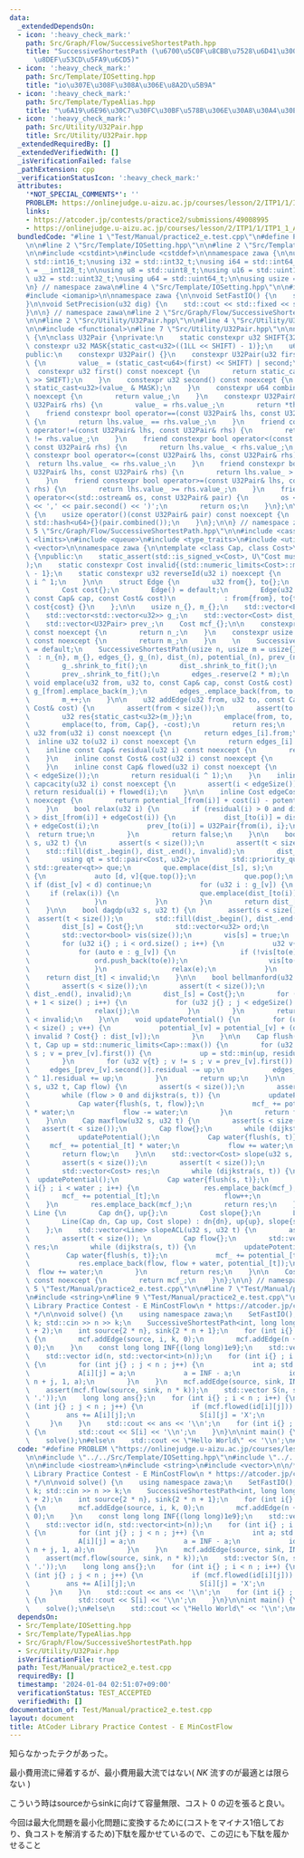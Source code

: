 ```yaml
---
data:
  _extendedDependsOn:
  - icon: ':heavy_check_mark:'
    path: Src/Graph/Flow/SuccessiveShortestPath.hpp
    title: "SuccessiveShortestPath (\u6700\u5C0F\u8CBB\u7528\u6D41\u3001\u6700\u77ED\
      \u8DEF\u53CD\u5FA9\u6CD5)"
  - icon: ':heavy_check_mark:'
    path: Src/Template/IOSetting.hpp
    title: "io\u307E\u308F\u308A\u306E\u8A2D\u5B9A"
  - icon: ':heavy_check_mark:'
    path: Src/Template/TypeAlias.hpp
    title: "\u6A19\u6E96\u30C7\u30FC\u30BF\u578B\u306E\u30A8\u30A4\u30EA\u30A2\u30B9"
  - icon: ':heavy_check_mark:'
    path: Src/Utility/U32Pair.hpp
    title: Src/Utility/U32Pair.hpp
  _extendedRequiredBy: []
  _extendedVerifiedWith: []
  _isVerificationFailed: false
  _pathExtension: cpp
  _verificationStatusIcon: ':heavy_check_mark:'
  attributes:
    '*NOT_SPECIAL_COMMENTS*': ''
    PROBLEM: https://onlinejudge.u-aizu.ac.jp/courses/lesson/2/ITP1/1/ITP1_1_A
    links:
    - https://atcoder.jp/contests/practice2/submissions/49008995
    - https://onlinejudge.u-aizu.ac.jp/courses/lesson/2/ITP1/1/ITP1_1_A
  bundledCode: "#line 1 \"Test/Manual/practice2_e.test.cpp\"\n#define PROBLEM \"https://onlinejudge.u-aizu.ac.jp/courses/lesson/2/ITP1/1/ITP1_1_A\"\
    \n\n#line 2 \"Src/Template/IOSetting.hpp\"\n\n#line 2 \"Src/Template/TypeAlias.hpp\"\
    \n\n#include <cstdint>\n#include <cstddef>\n\nnamespace zawa {\n\nusing i16 =\
    \ std::int16_t;\nusing i32 = std::int32_t;\nusing i64 = std::int64_t;\nusing i128\
    \ = __int128_t;\n\nusing u8 = std::uint8_t;\nusing u16 = std::uint16_t;\nusing\
    \ u32 = std::uint32_t;\nusing u64 = std::uint64_t;\n\nusing usize = std::size_t;\n\
    \n} // namespace zawa\n#line 4 \"Src/Template/IOSetting.hpp\"\n\n#include <iostream>\n\
    #include <iomanip>\n\nnamespace zawa {\n\nvoid SetFastIO() {\n    std::cin.tie(nullptr)->sync_with_stdio(false);\n\
    }\n\nvoid SetPrecision(u32 dig) {\n    std::cout << std::fixed << std::setprecision(dig);\n\
    }\n\n} // namespace zawa\n#line 2 \"Src/Graph/Flow/SuccessiveShortestPath.hpp\"\
    \n\n#line 2 \"Src/Utility/U32Pair.hpp\"\n\n#line 4 \"Src/Utility/U32Pair.hpp\"\
    \n\n#include <functional>\n#line 7 \"Src/Utility/U32Pair.hpp\"\n\nnamespace zawa\
    \ {\n\nclass U32Pair {\nprivate:\n    static constexpr u32 SHIFT{32};\n    static\
    \ constexpr u32 MASK{static_cast<u32>((1LL << SHIFT) - 1)};\n    u64 value_{};\n\
    public:\n    constexpr U32Pair() {}\n    constexpr U32Pair(u32 first, u32 second)\
    \ {\n        value_ = (static_cast<u64>(first) << SHIFT) | second;\n    }\n  \
    \  constexpr u32 first() const noexcept {\n        return static_cast<u32>(value_\
    \ >> SHIFT);\n    }\n    constexpr u32 second() const noexcept {\n        return\
    \ static_cast<u32>(value_ & MASK);\n    }\n    constexpr u64 combined() const\
    \ noexcept {\n        return value_;\n    }\n    constexpr U32Pair& operator=(const\
    \ U32Pair& rhs) {\n        value_ = rhs.value_;\n        return *this;\n    }\n\
    \    friend constexpr bool operator==(const U32Pair& lhs, const U32Pair& rhs)\
    \ {\n        return lhs.value_ == rhs.value_;\n    }\n    friend constexpr bool\
    \ operator!=(const U32Pair& lhs, const U32Pair& rhs) {\n        return lhs.value_\
    \ != rhs.value_;\n    }\n    friend constexpr bool operator<(const U32Pair& lhs,\
    \ const U32Pair& rhs) {\n        return lhs.value_ < rhs.value_;\n    }\n    friend\
    \ constexpr bool operator<=(const U32Pair& lhs, const U32Pair& rhs) {\n      \
    \  return lhs.value_ <= rhs.value_;\n    }\n    friend constexpr bool operator>(const\
    \ U32Pair& lhs, const U32Pair& rhs) {\n        return lhs.value_ > rhs.value_;\n\
    \    }\n    friend constexpr bool operator>=(const U32Pair& lhs, const U32Pair&\
    \ rhs) {\n        return lhs.value_ >= rhs.value_;\n    }\n    friend std::ostream&\
    \ operator<<(std::ostream& os, const U32Pair& pair) {\n        os << '(' << pair.first()\
    \ << ',' << pair.second() << ')';\n        return os;\n    }\n};\n\nstruct U32PairHash\
    \ {\n    usize operator()(const U32Pair& pair) const noexcept {\n        return\
    \ std::hash<u64>{}(pair.combined());\n    }\n};\n\n} // namespace zawa\n#line\
    \ 5 \"Src/Graph/Flow/SuccessiveShortestPath.hpp\"\n\n#include <cassert>\n#include\
    \ <limits>\n#include <queue>\n#include <type_traits>\n#include <utility>\n#include\
    \ <vector>\n\nnamespace zawa {\n\ntemplate <class Cap, class Cost>\nclass SuccessiveShortestPath\
    \ {\npublic:\n    static_assert(std::is_signed_v<Cost>, U\"Cost must be signed\"\
    );\n    static constexpr Cost invalid{(std::numeric_limits<Cost>::max() >> 1)\
    \ - 1};\n    static constexpr u32 reverseId(u32 i) noexcept {\n        return\
    \ i ^ 1;\n    }\n\n    struct Edge {\n        u32 from{}, to{};\n        Cap residual{};\n\
    \        Cost cost{};\n        Edge() = default;\n        Edge(u32 from, u32 to,\
    \ const Cap& cap, const Cost& cost)\n            : from{from}, to{to}, residual{cap},\
    \ cost{cost} {}\n    };\n\n    usize n_{}, m_{};\n    std::vector<Edge> edges_;\n\
    \    std::vector<std::vector<u32>> g_;\n    std::vector<Cost> dist_, potential_;\n\
    \    std::vector<U32Pair> prev_;\n    Cost mcf_{};\n\n    constexpr usize size()\
    \ const noexcept {\n        return n_;\n    }\n    constexpr usize edgeSize()\
    \ const noexcept {\n        return m_;\n    }\n    \n    SuccessiveShortestPath()\
    \ = default;\n    SuccessiveShortestPath(usize n, usize m = usize{}) \n      \
    \  : n_{n}, m_{}, edges_{}, g_(n), dist_(n), potential_(n), prev_(n), mcf_{} {\n\
    \        g_.shrink_to_fit();\n        dist_.shrink_to_fit();\n        potential_.shrink_to_fit();\n\
    \        prev_.shrink_to_fit();\n        edges_.reserve(2 * m);\n    }\n\n   \
    \ void emplace(u32 from, u32 to, const Cap& cap, const Cost& cost) {\n       \
    \ g_[from].emplace_back(m_);\n        edges_.emplace_back(from, to, cap, cost);\n\
    \        m_++;\n    }\n\n    u32 addEdge(u32 from, u32 to, const Cap& cap, const\
    \ Cost& cost) {\n        assert(from < size());\n        assert(to < size());\n\
    \        u32 res{static_cast<u32>(m_)};\n        emplace(from, to, cap, cost);\n\
    \        emplace(to, from, Cap{}, -cost);\n        return res;\n    }\n\n    inline\
    \ u32 from(u32 i) const noexcept {\n        return edges_[i].from;\n    }\n  \
    \  inline u32 to(u32 i) const noexcept {\n        return edges_[i].to;\n    }\n\
    \    inline const Cap& residual(u32 i) const noexcept {\n        return edges_[i].residual;\n\
    \    }\n    inline const Cost& cost(u32 i) const noexcept {\n        return edges_[i].cost;\n\
    \    }\n    inline const Cap& flowed(u32 i) const noexcept {\n        assert(i\
    \ < edgeSize());\n        return residual(i ^ 1);\n    }\n    inline const Cap&\
    \ capcacity(u32 i) const noexcept {\n        assert(i < edgeSize());\n       \
    \ return residual(i) + flowed(i);\n    }\n\n    inline Cost edgeCost(u32 i) const\
    \ noexcept {\n        return potential_[from(i)] + cost(i) - potential_[to(i)];\n\
    \    }\n    bool relax(u32 i) {\n        if (residual(i) > 0 and dist_[to(i)]\
    \ > dist_[from(i)] + edgeCost(i)) {\n            dist_[to(i)] = dist_[from(i)]\
    \ + edgeCost(i);\n            prev_[to(i)] = U32Pair{from(i), i};\n          \
    \  return true;\n        }\n        return false;\n    }\n\n    bool dijkstra(u32\
    \ s, u32 t) {\n        assert(s < size());\n        assert(t < size());\n    \
    \    std::fill(dist_.begin(), dist_.end(), invalid);\n        dist_[s] = Cost{};\n\
    \        using qt = std::pair<Cost, u32>;\n        std::priority_queue<qt, std::vector<qt>,\
    \ std::greater<qt>> que;\n        que.emplace(dist_[s], s);\n        while (que.size())\
    \ {\n            auto [d, v]{que.top()};\n            que.pop();\n           \
    \ if (dist_[v] < d) continue;\n            for (u32 i : g_[v]) {\n           \
    \     if (relax(i)) {\n                    que.emplace(dist_[to(i)], to(i));\n\
    \                }\n            }\n        }\n        return dist_[t] < invalid;\n\
    \    }\n\n    bool dagdp(u32 s, u32 t) {\n        assert(s < size());\n      \
    \  assert(t < size());\n        std::fill(dist_.begin(), dist_.end(), invalid);\n\
    \        dist_[s] = Cost{};\n        std::vector<u32> ord;\n        ord.reserve(size());\n\
    \        std::vector<bool> vis(size());\n        vis[s] = true;\n        ord.push_back(s);\n\
    \        for (u32 i{} ; i < ord.size() ; i++) {\n            u32 v{ord[i]};\n\
    \            for (auto e : g_[v]) {\n                if (!vis[to(e)]) {\n    \
    \                ord.push_back(to(e));\n                    vis[to(e)] = true;\n\
    \                }\n                relax(e);\n            }\n        }\n    \
    \    return dist_[t] < invalid;\n    }\n\n    bool bellmanford(u32 s, u32 t) {\n\
    \        assert(s < size());\n        assert(t < size());\n        std::fill(dist_.begin(),\
    \ dist_.end(), invalid);\n        dist_[s] = Cost{};\n        for (u32 i{} ; i\
    \ + 1 < size() ; i++) {\n            for (u32 j{} ; j < edgeSize() ; j++) {\n\
    \                relax(j);\n            }\n        }\n        return dist_[t]\
    \ < invalid;\n    }\n\n    void updatePotential() {\n        for (u32 v{} ; v\
    \ < size() ; v++) {\n            potential_[v] = potential_[v] + (dist_[v] ==\
    \ invalid ? Cost{} : dist_[v]);\n        }\n    }\n\n    Cap flush(u32 s, u32\
    \ t, Cap up = std::numeric_limits<Cap>::max()) {\n        for (u32 v{t} ; v !=\
    \ s ; v = prev_[v].first()) {\n            up = std::min(up, residual(prev_[v].second()));\n\
    \        }\n        for (u32 v{t} ; v != s ; v = prev_[v].first()) {\n       \
    \     edges_[prev_[v].second()].residual -= up;\n            edges_[prev_[v].second()\
    \ ^ 1].residual += up;\n        }\n        return up;\n    }\n\n    bool flow(u32\
    \ s, u32 t, Cap flow) {\n        assert(s < size());\n        assert(t < size());\n\
    \        while (flow > 0 and dijkstra(s, t)) {\n            updatePotential();\n\
    \            Cap water{flush(s, t, flow)};\n            mcf_ += potential_[t]\
    \ * water;\n            flow -= water;\n        }\n        return flow == 0;\n\
    \    }\n\n    Cap maxflow(u32 s, u32 t) {\n        assert(s < size());\n     \
    \   assert(t < size());\n        Cap flow{};\n        while (dijkstra(s, t)) {\n\
    \            updatePotential();\n            Cap water{flush(s, t)};\n       \
    \     mcf_ += potential_[t] * water;\n            flow += water;\n        }\n\
    \        return flow;\n    }\n\n    std::vector<Cost> slope(u32 s, u32 t) {\n\
    \        assert(s < size());\n        assert(t < size());\n        Cap flow{};\n\
    \        std::vector<Cost> res;\n        while (dijkstra(s, t)) {\n          \
    \  updatePotential();\n            Cap water{flush(s, t)};\n            for (u32\
    \ i{} ; i < water ; i++) {\n                res.emplace_back(mcf_);\n        \
    \        mcf_ += potential_[t];\n                flow++;\n            }\n    \
    \    }\n        res.emplace_back(mcf_);\n        return res;\n    }\n\n    struct\
    \ Line {\n        Cap dn{}, up{};\n        Cost slope{};\n        Line() = default;\n\
    \        Line(Cap dn, Cap up, Cost slope) : dn{dn}, up{up}, slope{slope} {}\n\
    \    };\n    std::vector<Line> slopeACL(u32 s, u32 t) {\n        assert(s < size());\n\
    \        assert(t < size()); \n        Cap flow{};\n        std::vector<Line>\
    \ res;\n        while (dijkstra(s, t)) {\n            updatePotential();\n   \
    \         Cap water{flush(s, t)};\n            mcf_ += potential_[t] * water;\n\
    \            res.emplace_back(flow, flow + water, potential_[t]);\n          \
    \  flow += water;\n        }\n        return res;\n    }\n\n    Cost minCost()\
    \ const noexcept {\n        return mcf_;\n    }\n};\n\n} // namespace zawa\n#line\
    \ 5 \"Test/Manual/practice2_e.test.cpp\"\n\n#line 7 \"Test/Manual/practice2_e.test.cpp\"\
    \n#include <string>\n#line 9 \"Test/Manual/practice2_e.test.cpp\"\n\n/*\n * AtCoder\
    \ Library Practice Contest - E MinCostFlow\n * https://atcoder.jp/contests/practice2/submissions/49008995\n\
    \ */\n\nvoid solve() {\n    using namespace zawa;\n    SetFastIO();\n    int n,\
    \ k; std::cin >> n >> k;\n    SuccessiveShortestPath<int, long long> mcf(2 * n\
    \ + 2);\n    int source{2 * n}, sink{2 * n + 1};\n    for (int i{} ; i < n ; i++)\
    \ {\n        mcf.addEdge(source, i, k, 0);\n        mcf.addEdge(n + i, sink, k,\
    \ 0);\n    }\n    const long long INF{(long long)1e9};\n    std::vector A(n, std::vector<int>(n));\n\
    \    std::vector id(n, std::vector<int>(n));\n    for (int i{} ; i < n ; i++)\
    \ {\n        for (int j{} ; j < n ; j++) {\n            int a; std::cin >> a;\n\
    \            A[i][j] = a;\n            a = INF - a;\n            id[i][j] = mcf.addEdge(i,\
    \ n + j, 1, a);\n        }\n    }\n    mcf.addEdge(source, sink, INF, INF);\n\
    \    assert(mcf.flow(source, sink, n * k));\n    std::vector S(n, std::string(n,\
    \ '.'));\n    long long ans{};\n    for (int i{} ; i < n ; i++) {\n        for\
    \ (int j{} ; j < n ; j++) {\n            if (mcf.flowed(id[i][j])) {\n       \
    \         ans += A[i][j];\n                S[i][j] = 'X';\n            }\n   \
    \     }\n    }\n    std::cout << ans << '\\n';\n    for (int i{} ; i < n ; i++)\
    \ {\n        std::cout << S[i] << '\\n';\n    }\n}\n\nint main() {\n#ifdef ATCODER\n\
    \    solve();\n#else\n    std::cout << \"Hello World\" << '\\n';\n#endif\n}\n"
  code: "#define PROBLEM \"https://onlinejudge.u-aizu.ac.jp/courses/lesson/2/ITP1/1/ITP1_1_A\"\
    \n\n#include \"../../Src/Template/IOSetting.hpp\"\n#include \"../../Src/Graph/Flow/SuccessiveShortestPath.hpp\"\
    \n\n#include <iostream>\n#include <string>\n#include <vector>\n\n/*\n * AtCoder\
    \ Library Practice Contest - E MinCostFlow\n * https://atcoder.jp/contests/practice2/submissions/49008995\n\
    \ */\n\nvoid solve() {\n    using namespace zawa;\n    SetFastIO();\n    int n,\
    \ k; std::cin >> n >> k;\n    SuccessiveShortestPath<int, long long> mcf(2 * n\
    \ + 2);\n    int source{2 * n}, sink{2 * n + 1};\n    for (int i{} ; i < n ; i++)\
    \ {\n        mcf.addEdge(source, i, k, 0);\n        mcf.addEdge(n + i, sink, k,\
    \ 0);\n    }\n    const long long INF{(long long)1e9};\n    std::vector A(n, std::vector<int>(n));\n\
    \    std::vector id(n, std::vector<int>(n));\n    for (int i{} ; i < n ; i++)\
    \ {\n        for (int j{} ; j < n ; j++) {\n            int a; std::cin >> a;\n\
    \            A[i][j] = a;\n            a = INF - a;\n            id[i][j] = mcf.addEdge(i,\
    \ n + j, 1, a);\n        }\n    }\n    mcf.addEdge(source, sink, INF, INF);\n\
    \    assert(mcf.flow(source, sink, n * k));\n    std::vector S(n, std::string(n,\
    \ '.'));\n    long long ans{};\n    for (int i{} ; i < n ; i++) {\n        for\
    \ (int j{} ; j < n ; j++) {\n            if (mcf.flowed(id[i][j])) {\n       \
    \         ans += A[i][j];\n                S[i][j] = 'X';\n            }\n   \
    \     }\n    }\n    std::cout << ans << '\\n';\n    for (int i{} ; i < n ; i++)\
    \ {\n        std::cout << S[i] << '\\n';\n    }\n}\n\nint main() {\n#ifdef ATCODER\n\
    \    solve();\n#else\n    std::cout << \"Hello World\" << '\\n';\n#endif\n}\n"
  dependsOn:
  - Src/Template/IOSetting.hpp
  - Src/Template/TypeAlias.hpp
  - Src/Graph/Flow/SuccessiveShortestPath.hpp
  - Src/Utility/U32Pair.hpp
  isVerificationFile: true
  path: Test/Manual/practice2_e.test.cpp
  requiredBy: []
  timestamp: '2024-01-04 02:51:07+09:00'
  verificationStatus: TEST_ACCEPTED
  verifiedWith: []
documentation_of: Test/Manual/practice2_e.test.cpp
layout: document
title: AtCoder Library Practice Contest - E MinCostFlow
---
```


知らなかったテクがあった。

最小費用流に帰着するが、最小費用最大流ではない( $NK$ 流すのが最適とは限らない )

こういう時はsourceからsinkに向けて容量無限、コスト $0$ の辺を張ると良い。

今回は最大化問題を最小化問題に変換するために(コストをマイナス1倍しており、負コストを解消するため)下駄を履かせているので、この辺にも下駄を履かせること
